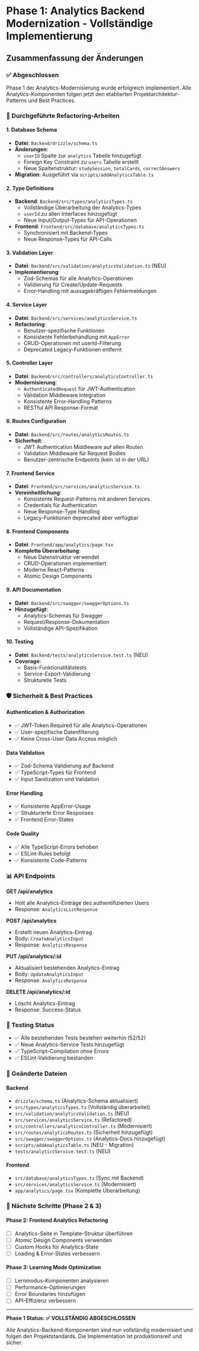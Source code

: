 # Phase 1: Analytics Backend Modernization - Vollständige Implementierung

## Zusammenfassung der Änderungen

### ✅ Abgeschlossen
Phase 1 der Analytics-Modernisierung wurde erfolgreich implementiert. Alle Analytics-Komponenten folgen jetzt den etablierten Projektarchitektur-Patterns und Best Practices.

### 🔄 Durchgeführte Refactoring-Arbeiten

#### 1. **Database Schema**
- **Datei**: `Backend/drizzle/schema.ts`
- **Änderungen**: 
  - `userId` Spalte zur `analytics` Tabelle hinzugefügt
  - Foreign Key Constraint zu `users` Tabelle erstellt
  - Neue Spaltenstruktur: `studySession`, `totalCards`, `correctAnswers`
- **Migration**: Ausgeführt via `scripts/addAnalyticsTable.ts`

#### 2. **Type Definitions**
- **Backend**: `Backend/src/types/analyticsTypes.ts`
  - Vollständige Überarbeitung der Analytics-Types
  - `userId` zu allen Interfaces hinzugefügt
  - Neue Input/Output-Types für API-Operationen
- **Frontend**: `Frontend/src/database/analyticsTypes.ts`
  - Synchronisiert mit Backend-Types
  - Neue Response-Types für API-Calls

#### 3. **Validation Layer**
- **Datei**: `Backend/src/validation/analyticsValidation.ts` (NEU)
- **Implementierung**: 
  - Zod-Schemas für alle Analytics-Operationen
  - Validierung für Create/Update-Requests
  - Error-Handling mit aussagekräftigen Fehlermeldungen

#### 4. **Service Layer**
- **Datei**: `Backend/src/services/analyticsService.ts`
- **Refactoring**: 
  - Benutzer-spezifische Funktionen
  - Konsistente Fehlerbehandlung mit `AppError`
  - CRUD-Operationen mit userId-Filterung
  - Deprecated Legacy-Funktionen entfernt

#### 5. **Controller Layer**
- **Datei**: `Backend/src/controllers/analyticsController.ts`
- **Modernisierung**: 
  - `AuthenticatedRequest` für JWT-Authentication
  - Validation Middleware Integration
  - Konsistente Error-Handling Patterns
  - RESTful API Response-Format

#### 6. **Routes Configuration**
- **Datei**: `Backend/src/routes/analyticsRoutes.ts`
- **Sicherheit**: 
  - JWT Authentication Middleware auf allen Routen
  - Validation Middleware für Request Bodies
  - Benutzer-zentrische Endpoints (kein :id in der URL)

#### 7. **Frontend Service**
- **Datei**: `Frontend/src/services/analyticsService.ts`
- **Vereinheitlichung**: 
  - Konsistente Request-Patterns mit anderen Services
  - Credentials für Authentication
  - Neue Response-Type Handling
  - Legacy-Funktionen deprecated aber verfügbar

#### 8. **Frontend Components**
- **Datei**: `Frontend/app/analytics/page.tsx`
- **Komplette Überarbeitung**: 
  - Neue Datenstruktur verwendet
  - CRUD-Operationen implementiert
  - Moderne React-Patterns
  - Atomic Design Components

#### 9. **API Documentation**
- **Datei**: `Backend/src/swagger/swaggerOptions.ts`
- **Hinzugefügt**: 
  - Analytics-Schemas für Swagger
  - Request/Response-Dokumentation
  - Vollständige API-Spezifikation

#### 10. **Testing**
- **Datei**: `Backend/tests/analyticsService.test.ts` (NEU)
- **Coverage**: 
  - Basis-Funktionalitätstests
  - Service-Export-Validierung
  - Strukturelle Tests

### 🛡️ Sicherheit & Best Practices

#### Authentication & Authorization
- ✅ JWT-Token Required für alle Analytics-Operationen
- ✅ User-spezifische Datenfilterung
- ✅ Keine Cross-User Data Access möglich

#### Data Validation
- ✅ Zod-Schema Validierung auf Backend
- ✅ TypeScript-Types für Frontend
- ✅ Input Sanitization und Validation

#### Error Handling
- ✅ Konsistente AppError-Usage
- ✅ Strukturierte Error Responses
- ✅ Frontend Error-States

#### Code Quality
- ✅ Alle TypeScript-Errors behoben
- ✅ ESLint-Rules befolgt
- ✅ Konsistente Code-Patterns

### 📊 API Endpoints

**GET /api/analytics**
- Holt alle Analytics-Einträge des authentifizierten Users
- Response: `AnalyticsListResponse`

**POST /api/analytics**
- Erstellt neuen Analytics-Eintrag
- Body: `CreateAnalyticsInput`
- Response: `AnalyticsResponse`

**PUT /api/analytics/:id**
- Aktualisiert bestehenden Analytics-Eintrag
- Body: `UpdateAnalyticsInput`
- Response: `AnalyticsResponse`

**DELETE /api/analytics/:id**
- Löscht Analytics-Eintrag
- Response: Success-Status

### 🧪 Testing Status
- ✅ Alle bestehenden Tests bestehen weiterhin (52/52)
- ✅ Neue Analytics-Service Tests hinzugefügt
- ✅ TypeScript-Compilation ohne Errors
- ✅ ESLint-Validierung bestanden

### 📁 Geänderte Dateien

#### Backend
- `drizzle/schema.ts` (Analytics-Schema aktualisiert)
- `src/types/analyticsTypes.ts` (Vollständig überarbeitet)
- `src/validation/analyticsValidation.ts` (NEU)
- `src/services/analyticsService.ts` (Refactored)
- `src/controllers/analyticsController.ts` (Modernisiert)
- `src/routes/analyticsRoutes.ts` (Sicherheit hinzugefügt)
- `src/swagger/swaggerOptions.ts` (Analytics-Docs hinzugefügt)
- `scripts/addAnalyticsTable.ts` (NEU - Migration)
- `tests/analyticsService.test.ts` (NEU)

#### Frontend
- `src/database/analyticsTypes.ts` (Sync mit Backend)
- `src/services/analyticsService.ts` (Modernisiert)
- `app/analytics/page.tsx` (Komplette Überarbeitung)

### 🎯 Nächste Schritte (Phase 2 & 3)

#### Phase 2: Frontend Analytics Refactoring
- [ ] Analytics-Seite in Template-Struktur überführen
- [ ] Atomic Design Components verwenden
- [ ] Custom Hooks für Analytics-State
- [ ] Loading & Error-States verbessern

#### Phase 3: Learning Mode Optimization
- [ ] Lernmodus-Komponenten analysieren
- [ ] Performance-Optimierungen
- [ ] Error Boundaries hinzufügen
- [ ] API-Effizienz verbessern

---

**Phase 1 Status: ✅ VOLLSTÄNDIG ABGESCHLOSSEN**

Alle Analytics-Backend-Komponenten sind nun vollständig modernisiert und folgen den Projektstandards. Die Implementation ist produktionsreif und sicher.
